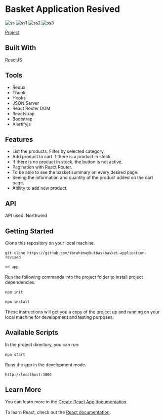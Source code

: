 # Basket Application Resived
![ss](https://user-images.githubusercontent.com/80921107/134781118-604fe607-b4c9-4e31-be53-e2198f3d1c0b.png)
![ss1](https://user-images.githubusercontent.com/80921107/134781120-250d9791-c8d9-4c00-8636-3d406c7e587d.png)
![ss2](https://user-images.githubusercontent.com/80921107/134781871-fc273061-1593-4834-8905-8b645561ef1a.png)
![ss3](https://user-images.githubusercontent.com/80921107/134781149-1a74b639-cb9a-45ae-8ea4-bbfee38f0319.png)

[Project](https://northwind-redux-app.web.app/)
## Built With
ReactJS
## Tools
- Redux
- Thunk
- Hooks
- JSON Server
- React Router DOM
- Reactstrap
- Bootstrap
- Alertifyjs
## Features
- List the products. Filter by selected category.
- Add product to cart if there is a product in stock.
- If there is no product in stock, the button is not active.
- Pagination with React Router.
- To be able to see the basket summary on every desired page.
- Seeing the information and quantity of the product added on the cart page.
- Ability to add new product.
## API
API used: Northwind
## Getting Started
Clone this repository on your local machine.<br/><br/>
`git clone https://github.com/ibrahimaykutbas/basket-application-revised`<br/><br/>
`cd app`<br/><br/>
Run the following commands into the project folder to install project dependencies.<br/><br/>
`npm init`<br/><br/>
`npm install`<br/><br/>
These instructions will get you a copy of the project up and running on your local machine for development and testing purposes.
## Available Scripts
In the project directory, you can run: <br/><br/>
`npm start`<br/><br/>
Runs the app in the development mode.<br/><br/>
`http://localhost:3000`
## Learn More
You can learn more in the [Create React App documentation](https://create-react-app.dev/docs/getting-started/).<br/><br/>
To learn React, check out the [React documentation](https://reactjs.org/).
